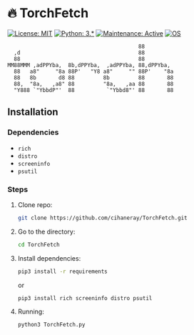# 🔥 TorchFetch
[![License: MIT](https://img.shields.io/badge/License-MIT-cyan.svg)](https://opensource.org/licenses/MIT)
[![Python: 3.*](https://img.shields.io/badge/Python-3.*-blueviolet.svg)](https://www.python.org/downloads/)
[![Maintenance: Active](https://img.shields.io/badge/Maintenance-Active-success.svg)](https://github.com/cihaneray/TorchFetch)
[![OS](https://img.shields.io/badge/OS-Linux%20%7C%20Windows%20%7C%20macOS-orange.svg)]()

```                                                   
                                         88         
  ,d                                     88         
  88                                     88         
MM88MMM ,adPPYba,  8b,dPPYba,  ,adPPYba, 88,dPPYba, 
  88   a8"     "8a 88P'   "Y8 a8"     "" 88P'    "8a
  88   8b       d8 88         8b         88       88
  88,  "8a,   ,a8" 88         "8a,   ,aa 88       88
  "Y888 `"YbbdP"'  88          `"Ybbd8"' 88       88
```

## Installation

### Dependencies

* `rich`
* `distro`
* `screeninfo`
* `psutil`

### Steps

1.  Clone repo:

    ```bash
    git clone https://github.com/cihaneray/TorchFetch.git
    ```

2.  Go to the directory:

    ```bash
    cd TorchFetch
    ```

3.  Install dependencies:
    
    ```bash
    pip3 install -r requirements
    ```
    or
    ```bash
    pip3 install rich screeninfo distro psutil
    ```
    
4. Running:

    ```bash
   python3 TorchFetch.py
    ```
